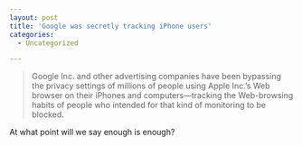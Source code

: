 ```yaml
---
layout: post
title: 'Google was secretly tracking iPhone users'
categories:
  - Uncategorized

---
```


<blockquote>
<p>Google Inc. and other advertising companies have been bypassing the privacy settings of millions of people using Apple Inc.&#8217;s Web browser on their iPhones and computers—tracking the Web-browsing habits of people who intended for that kind of monitoring to be blocked.</p>
</blockquote>
<p>At what point will we say enough is enough? </p>
